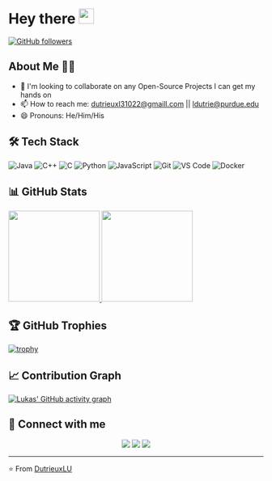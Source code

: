 # Hey there <img src="https://raw.githubusercontent.com/MartinHeinz/MartinHeinz/master/wave.gif" width="30px" height="30px">

[![GitHub followers](https://img.shields.io/github/followers/DutrieuxLU?label=Follow&style=social)](https://github.com/DutrieuxLU)

## About Me 👨‍💻

- 👯 I'm looking to collaborate on any Open-Source Projects I can get my hands on
- 📫 How to reach me: dutrieuxl31022@gmaill.com || ldutrie@purdue.edu
- 😄 Pronouns: He/Him/His

## 🛠️ Tech Stack

![Java](https://img.shields.io/badge/-Java-007396?style=flat&logo=java)
![C++](https://img.shields.io/badge/-C++-00599C?style=flat&logo=c%2B%2B)
![C](https://img.shields.io/badge/-C-A8B9CC?style=flat&logo=c&logoColor=white)
![Python](https://img.shields.io/badge/-Python-3776AB?style=flat&logo=python&logoColor=white)
![JavaScript](https://img.shields.io/badge/-JavaScript-F7DF1E?style=flat&logo=javascript&logoColor=black)
![Git](https://img.shields.io/badge/-Git-F05032?style=flat&logo=git&logoColor=white)
![VS Code](https://img.shields.io/badge/-VS%20Code-007ACC?style=flat&logo=visual-studio-code)
![Docker](https://img.shields.io/badge/-Docker-2496ED?style=flat&logo=docker&logoColor=white)

## 📊 GitHub Stats

<a href="https://github.com/DutrieuxLU">
  <img height="180em" src="https://github-readme-stats.vercel.app/api?username=DutrieuxLU&show_icons=true&theme=radical&include_all_commits=true&count_private=true"/>
  <img height="180em" src="https://github-readme-stats.vercel.app/api/top-langs/?username=DutrieuxLU&layout=compact&langs_count=7&theme=radical"/>
</a>

## 🏆 GitHub Trophies

[![trophy](https://github-profile-trophy.vercel.app/?username=DutrieuxLU&theme=onedark)](https://github.com/ryo-ma/github-profile-trophy)

## 📈 Contribution Graph

[![Lukas' GitHub activity graph](https://activity-graph.herokuapp.com/graph?username=DutrieuxLU&theme=react-dark)](https://github.com/DutrieuxLU)

## 🤝 Connect with me

<p align="center">
<a href="https://twitter.com/DutrieuxLU"><img src="https://img.shields.io/badge/-Twitter-1DA1F2?style=flat&logo=twitter&logoColor=white"/></a>
<a href="https://linkedin.com/in/DutrieuxLU"><img src="https://img.shields.io/badge/-LinkedIn-0077B5?style=flat&logo=linkedin&logoColor=white"/></a>
<a href="https://dev.to/DutrieuxLU"><img src="https://img.shields.io/badge/-Dev.to-0A0A0A?style=flat&logo=dev.to&logoColor=white"/></a>
</p>

---

⭐️ From [DutrieuxLU](https://github.com/DutrieuxLU)

